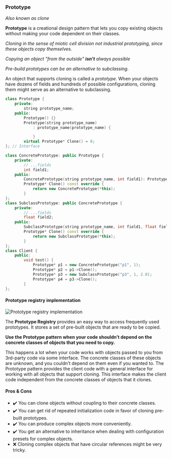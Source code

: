 ### Prototype
*Also known as clone*

**Prototype** is a creational design pattern that lets you copy existing objects without making your code dependent on their classes.

*Cloning in the sense of miotic cell division not industrial prototyping, since these objects copy themselves.*

*Copying an object "from the outside" ***isn't*** always possible*

*Pre-build prototypes can be an alternative to subclassing.*

An object that supports cloning is called a *prototype*. When your objects have dozens of fields and hundreds of possible configurations, cloning them might serve as an alternative to subclassing.

```c++
class Prototype {
    private:
        string prototype_name;
    public:
        Prototype() {}
        Prototype(string prototype_name)
            : prototype_name(prototype_name) {

            }
        virtual Prototype* Clone() = 0;
}; // Interface

class ConcretePrototype: public Prototype {
    private:
        // ...fields
        int field1;
    public:
        ConcretePrototype(string prototype_name, int field1): Prototype(prototype_name), field1{field1} { }
        Prototype* Clone() const override {
            return new ConcretePrototype(*this);
        }
}; 
class SubclassPrototype: public ConcretePrototype {
    private:
        // ...fields
        float field2;
    public:
        SubclassPrototype(string prototype_name, int field1, float field2): ConcretePrototype(prototype_name, field1), field2{field2} { }
        Prototype* Clone() const override {
            return new SubclassPrototype(*this);
        }
}; 
class Client {
    public: 
        void test() {
            Prototype* p1 = new ConcretePrototype("p1", 1);
            Prototype* p2 = p1->Clone();
            Prototype* p3 = new SubclassPrototype("p3", 1, 2.0);
            Prototype* p4 = p3->Clone();
        }
};
```

#### Prototype registry implementation

![Prototype registry implementation](/Chapter2/diagrams/Prototype.png)


The **Prototype Registry** provides an easy way to access frequently used prototypes.
It stores a set of pre-built objects that are ready to be copied.

**Use the Prototype pattern when your code shouldn’t depend on the concrete classes of objects that you need to copy.**

This happens a lot when your code works with objects passed
to you from 3rd-party code via some interface. The concrete
classes of these objects are unknown, and you couldn’t depend
on them even if you wanted to.
The Prototype pattern provides the client code with a general interface for working with all objects that support cloning.
This interface makes the client code independent from the
concrete classes of objects that it clones.

#### Pros & Cons

* :heavy_check_mark: You can clone objects without coupling to their concrete
classes.
* :heavy_check_mark: You can get rid of repeated initialization code in favor of
cloning pre-built prototypes.
* :heavy_check_mark: You can produce complex objects more conveniently.
* :heavy_check_mark: You get an alternative to inheritance when dealing with configuration presets for complex objects.
* :x: Cloning complex objects that have circular references might
be very tricky.
